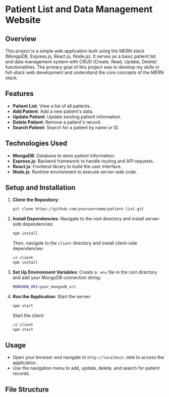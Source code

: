 # Patient List and Data Management Website

## Overview
This project is a simple web application built using the MERN stack (MongoDB, Express.js, React.js, Node.js). It serves as a basic patient list and data management system with CRUD (Create, Read, Update, Delete) functionalities. The primary goal of this project was to develop my skills in full-stack web development and understand the core concepts of the MERN stack.

## Features
- **Patient List**: View a list of all patients.
- **Add Patient**: Add a new patient's data.
- **Update Patient**: Update existing patient information.
- **Delete Patient**: Remove a patient's record.
- **Search Patient**: Search for a patient by name or ID.

## Technologies Used
- **MongoDB**: Database to store patient information.
- **Express.js**: Backend framework to handle routing and API requests.
- **React.js**: Frontend library to build the user interface.
- **Node.js**: Runtime environment to execute server-side code.

## Setup and Installation
1. **Clone the Repository**:
    ```sh
    git clone https://github.com/yourusername/patient-list.git
    ```
2. **Install Dependencies**:
    Navigate to the root directory and install server-side dependencies:
    ```sh
    npm install
    ```
    Then, navigate to the `client` directory and install client-side dependencies:
    ```sh
    cd client
    npm install
    ```
3. **Set Up Environment Variables**:
    Create a `.env` file in the root directory and add your MongoDB connection string:
    ```sh
    MONGODB_URI=your_mongodb_uri
    ```
4. **Run the Application**:
    Start the server:
    ```sh
    npm start
    ```
    Start the client:
    ```sh
    cd client
    npm start
    ```

## Usage
- Open your browser and navigate to `http://localhost:3000` to access the application.
- Use the navigation menu to add, update, delete, and search for patient records.

## File Structure
